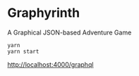 # Graphyrinth

A Graphical JSON-based Adventure Game

```
yarn
yarn start
```

[http://localhost:4000/graphql](http://localhost:4000/graphql)
